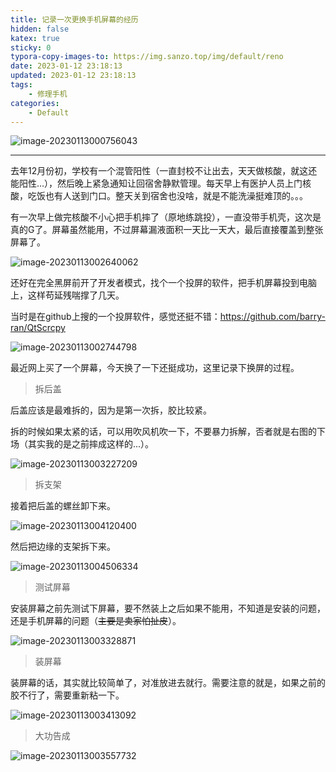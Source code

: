```yaml
---
title: 记录一次更换手机屏幕的经历
hidden: false
katex: true
sticky: 0
typora-copy-images-to: https://img.sanzo.top/img/default/reno
date: 2023-01-12 23:18:13
updated: 2023-01-12 23:18:13
tags:
	- 修理手机
categories:
	- Default
---
```


![image-20230113000756043](https://img.sanzo.top/img/default/reno/image-20230113000756043.png)



<!-- more -->

---

去年12月份初，学校有一个混管阳性（一直封校不让出去，天天做核酸，就这还能阳性...），然后晚上紧急通知让回宿舍静默管理。每天早上有医护人员上门核酸，吃饭也有人送到门口。整天关到宿舍也没啥，就是不能洗澡挺难顶的。。。

有一次早上做完核酸不小心把手机摔了（原地练跳投），一直没带手机壳，这次是真的G了。屏幕虽然能用，不过屏幕漏液面积一天比一天大，最后直接覆盖到整张屏幕了。

![image-20230113002640062](https://img.sanzo.top/img/default/reno/image-20230113002640062.png)



还好在完全黑屏前开了开发者模式，找个一个投屏的软件，把手机屏幕投到电脑上，这样苟延残喘撑了几天。

当时是在github上搜的一个投屏软件，感觉还挺不错：https://github.com/barry-ran/QtScrcpy

![image-20230113002744798](https://img.sanzo.top/img/default/reno/image-20230113002744798.png)







最近网上买了一个屏幕，今天换了一下还挺成功，这里记录下换屏的过程。



> 拆后盖

后盖应该是最难拆的，因为是第一次拆，胶比较紧。

拆的时候如果太紧的话，可以用吹风机吹一下，不要暴力拆解，否者就是右图的下场（其实我的是之前摔成这样的...）。

![image-20230113003227209](https://img.sanzo.top/img/default/reno/image-20230113003227209.png)







> 拆支架

接着把后盖的螺丝卸下来。

![image-20230113004120400](https://img.sanzo.top/img/default/reno/image-20230113004120400.png)



然后把边缘的支架拆下来。



![image-20230113004506334](https://img.sanzo.top/img/default/reno/image-20230113004506334.png)







>  测试屏幕

安装屏幕之前先测试下屏幕，要不然装上之后如果不能用，不知道是安装的问题，还是手机屏幕的问题（~~主要是卖家怕扯皮~~）。

![image-20230113003328871](https://img.sanzo.top/img/default/reno/image-20230113003328871.png)





> 装屏幕

装屏幕的话，其实就比较简单了，对准放进去就行。需要注意的就是，如果之前的胶不行了，需要重新粘一下。

![image-20230113003413092](https://img.sanzo.top/img/default/reno/image-20230113003413092.png)



>  大功告成

![image-20230113003557732](https://img.sanzo.top/img/default/reno/image-20230113003557732.png)





<!-- Q.E.D. -->
